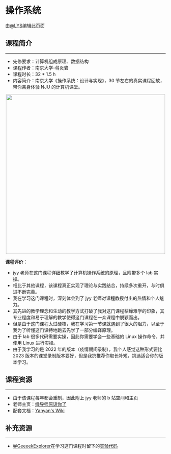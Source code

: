 # 操作系统

由[@LYS](https://lys2021.com/)编辑此页面

## 课程简介

<!-- 此处按照视频信息填写即可 -->

****

* 先修要求：计算机组成原理、数据结构
* 课程作者：南京大学-蒋炎岩
* 课程时长：32 * 1.5 h
* 内容简介：南京大学《操作系统：设计与实现》，30 节左右的真实课程回放，带你亲身体验 NJU 的计算机课堂。

<div align="center">
    <image src="/images/学科课程/计算机基础/操作系统.png" width="500"/>
</div>

**课程评价**：

* jyy 老师在这门课程详细教学了计算机操作系统的原理，且附带多个 lab 实操。
* 相比于其他课程，该课程真正实现了理论与实践结合，持续多次重开，与时俱进不断完善。
* 我在学习这门课程时，深刻体会到了 jyy 老师对课程教授付出的热情和个人魅力。
* 其先进的教学理念和生动的教学方式打破了我对这门课程枯燥难学的印象，其专业程度和易于理解的教学使得这门课程在一众课程中脱颖而出。
* 但是由于这门课程太过硬核，我在学习第一节课就遇到了很大的阻力，以至于我为了听懂这门课特地跑去先学了一部分编译原理。
* 由于 lab 很多代码需要实操，因此你需要学会一些基础的 Linux 操作命令，并使用 Linux 进行实操。
* 由于我学习的是 2022 年的版本（疫情期间录制），我个人感觉这种形式要比 2023 版本的课堂录制版本要好，但是我扔推荐你取长补短，挑选适合你的版本学习。

## 课程资源

<!-- 此处请尽量保证课程地址和文档链接长久有效
    （1）视频地址：[标题与链接课程标题尽量照应]()
    （2）配套文档：[标题可以说明文档来源等信息]()
-->

****

- 由于该课程每年都会重制，因此附上 jyy 老师的 b 站空间和主页
- 老师主页：[绿导师原谅你了](https://space.bilibili.com/202224425)
- 配套文档：[Yanyan's Wiki](https://jyywiki.cn/OS/2024/)

## 补充资源

<!-- 请尽量补充相关学习资源，实在没有请尽量保证课程配套文档内容详实
    （1）官方文档
    （2）你在学习该课程时参考过的有用的资料
    （3）有用的博客或学习笔记
    （4）... ...
    注意使用无序列表列举
-->

****

* [@GeeeekExplorer](https://github.com/GeeeekExplorer)在学习这门课程时留下的[实验代码](https://github.com/GeeeekExplorer/NJU-OS/tree/master)